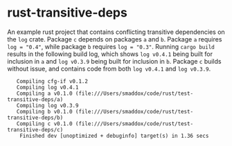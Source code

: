 # rust-transitive-deps

An example rust project that contains conflicting transitive dependencies on the
`log` crate. Package `c` depends on packages `a` and `b`. Package `a` requires
`log = "0.4"`, while package `b` requires `log = "0.3"`. Running `cargo build`
results in the following build log, which shows `log v0.4.1` being built for
inclusion in `a` and `log v0.3.9` being built for inclusion in `b`. Package `c`
builds without issue, and contains code from both `log v0.4.1` and `log v0.3.9`.

```
   Compiling cfg-if v0.1.2
   Compiling log v0.4.1
   Compiling a v0.1.0 (file:///Users/smaddox/code/rust/test-transitive-deps/a)
   Compiling log v0.3.9
   Compiling b v0.1.0 (file:///Users/smaddox/code/rust/test-transitive-deps/b)
   Compiling c v0.1.0 (file:///Users/smaddox/code/rust/test-transitive-deps/c)
    Finished dev [unoptimized + debuginfo] target(s) in 1.36 secs
```
